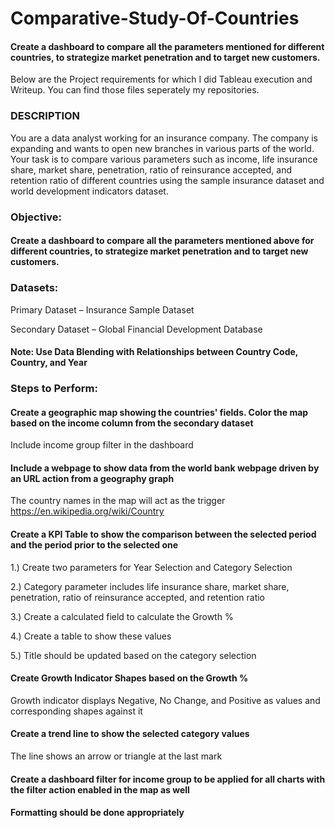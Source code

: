 # Comparative-Study-Of-Countries
#### Create a dashboard to compare all the parameters mentioned for different countries, to strategize market penetration and to target new customers.

Below are the Project requirements for which I did Tableau execution and Writeup. You can find those files seperately my repositories.

### DESCRIPTION

You are a data analyst working for an insurance company. The company is expanding and wants to open new branches in various parts of the world. Your task is to compare various parameters such as income, life insurance share, market share, penetration, ratio of reinsurance accepted, and retention ratio of different countries using the sample insurance dataset and world development indicators dataset.

### Objective:

#### Create a dashboard to compare all the parameters mentioned above for different countries, to strategize market penetration and to target new customers.


### Datasets:

Primary Dataset – Insurance Sample Dataset

Secondary Dataset – Global Financial Development Database

 
#### Note: Use Data Blending with Relationships between Country Code, Country, and Year

 

### Steps to Perform:

#### Create a geographic map showing the countries' fields. Color the map based on the income column from the secondary dataset

Include income group filter in the dashboard
 

#### Include a webpage to show data from the world bank webpage driven by an URL action from a geography graph

The country names in the map will act as the trigger
https://en.wikipedia.org/wiki/Country

 

#### Create a KPI Table to show the comparison between the selected period and the period prior to the selected one

1.) Create two parameters for Year Selection and Category Selection

2.) Category parameter includes life insurance share, market share, penetration, ratio of reinsurance accepted, and retention ratio

3.) Create a calculated field to calculate the Growth %

4.) Create a table to show these values

5.) Title should be updated based on the category selection
 

#### Create Growth Indicator Shapes based on the Growth %

Growth indicator displays Negative, No Change, and Positive as values and corresponding shapes against it
 

#### Create a trend line to show the selected category values

The line shows an arrow or triangle at the last mark
 

#### Create a dashboard filter for income group to be applied for all charts with the filter action enabled in the map as well

 

#### Formatting should be done appropriately
